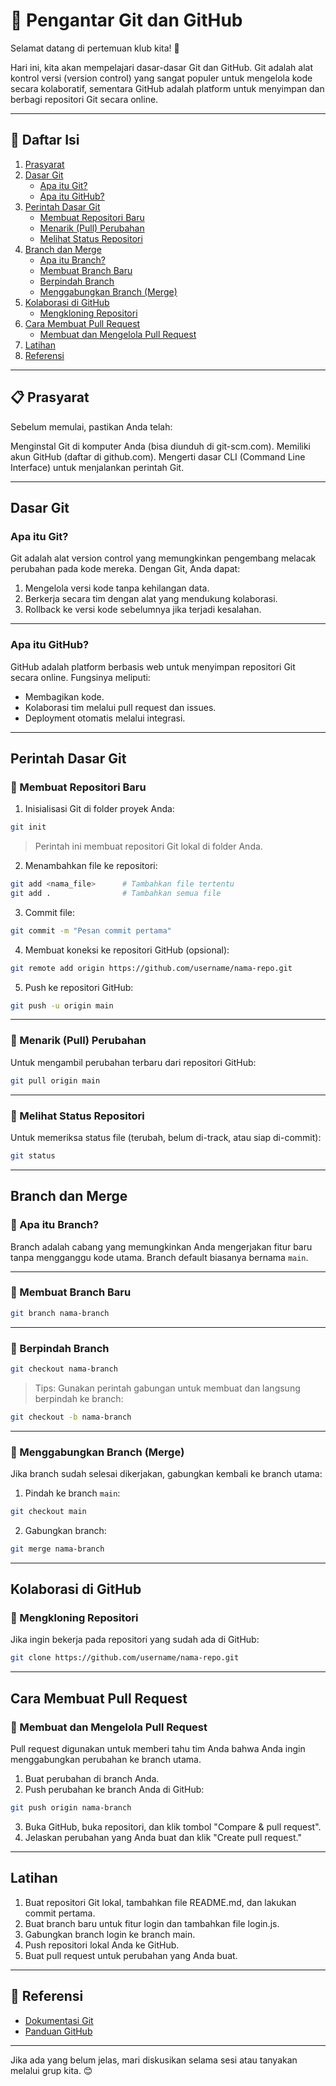 # 🚀 Pengantar Git dan GitHub

Selamat datang di pertemuan klub kita! 🎉

Hari ini, kita akan mempelajari dasar-dasar Git dan GitHub. Git adalah alat kontrol versi (version control) yang sangat populer untuk mengelola kode secara kolaboratif, sementara GitHub adalah platform untuk menyimpan dan berbagi repositori Git secara online.

---

## 📖 Daftar Isi
1. [Prasyarat](#-prasyarat)
2. [Dasar Git](#dasar-git)
    - [Apa itu Git?](#apa-itu-git)
    - [Apa itu GitHub?](#apa-itu-github)
3. [Perintah Dasar Git](#perintah-dasar-git)
    - [Membuat Repositori Baru](#-membuat-repositori-baru)
    - [Menarik (Pull) Perubahan](#-menarik-pull-perubahan)
    - [Melihat Status Repositori](#-melihat-status-repositori)
4. [Branch dan Merge](#branch-dan-merge)
    - [Apa itu Branch?](#-apa-itu-branch)
    - [Membuat Branch Baru](#-membuat-branch-baru)
    - [Berpindah Branch](#-berpindah-branch)
    - [Menggabungkan Branch (Merge)](#-menggabungkan-branch-merge)
5. [Kolaborasi di GitHub](#kolaborasi-di-github)
    - [Mengkloning Repositori](#-mengkloning-repositori)
6. [Cara Membuat Pull Request](#cara-membuat-pull-request)
    - [Membuat dan Mengelola Pull Request](#-membuat-dan-mengelola-pull-request)
7. [Latihan](#latihan)
8. [Referensi](#-referensi)

---

## 📋 Prasyarat
Sebelum memulai, pastikan Anda telah:

Menginstal Git di komputer Anda (bisa diunduh di git-scm.com).
Memiliki akun GitHub (daftar di github.com).
Mengerti dasar CLI (Command Line Interface) untuk menjalankan perintah Git.

---

## Dasar Git
### Apa itu Git?
Git adalah alat version control yang memungkinkan pengembang melacak perubahan pada kode mereka. Dengan Git, Anda dapat:
1. Mengelola versi kode tanpa kehilangan data.
2. Berkerja secara tim dengan alat yang mendukung kolaborasi.
3. Rollback ke versi kode sebelumnya jika terjadi kesalahan.

---

### Apa itu GitHub?
GitHub adalah platform berbasis web untuk menyimpan repositori Git secara online. Fungsinya meliputi:
- Membagikan kode.
- Kolaborasi tim melalui pull request dan issues.
- Deployment otomatis melalui integrasi.

---

## Perintah Dasar Git
### 🔹 Membuat Repositori Baru
1. Inisialisasi Git di folder proyek Anda:

```bash
git init
```
> Perintah ini membuat repositori Git lokal di folder Anda.

2. Menambahkan file ke repositori:

```bash
git add <nama_file>      # Tambahkan file tertentu
git add .                # Tambahkan semua file
```

3. Commit file:

```bash
git commit -m "Pesan commit pertama"
```

4. Membuat koneksi ke repositori GitHub (opsional):

```bash
git remote add origin https://github.com/username/nama-repo.git
```

5. Push ke repositori GitHub:

```bash
git push -u origin main
```

---

### 🔹 Menarik (Pull) Perubahan
Untuk mengambil perubahan terbaru dari repositori GitHub:

```bash
git pull origin main
```

---

### 🔹 Melihat Status Repositori
Untuk memeriksa status file (terubah, belum di-track, atau siap di-commit):

```bash
git status
```

---

## Branch dan Merge
### 🔹 Apa itu Branch?
Branch adalah cabang yang memungkinkan Anda mengerjakan fitur baru tanpa mengganggu kode utama. Branch default biasanya bernama `main`.

---

### 🔹 Membuat Branch Baru
```bash
git branch nama-branch
```

---

### 🔹 Berpindah Branch
```bash
git checkout nama-branch
```
> Tips: Gunakan perintah gabungan untuk membuat dan langsung berpindah ke branch:

```bash
git checkout -b nama-branch
```

---

### 🔹 Menggabungkan Branch (Merge)
Jika branch sudah selesai dikerjakan, gabungkan kembali ke branch utama:

1. Pindah ke branch `main`:

```bash
git checkout main
```
2. Gabungkan branch:

```bash
git merge nama-branch
```

---

## Kolaborasi di GitHub
### 🔹 Mengkloning Repositori
Jika ingin bekerja pada repositori yang sudah ada di GitHub:

```bash
git clone https://github.com/username/nama-repo.git
```

---

## Cara Membuat Pull Request
### 🔹 Membuat dan Mengelola Pull Request
Pull request digunakan untuk memberi tahu tim Anda bahwa Anda ingin menggabungkan perubahan ke branch utama.

1. Buat perubahan di branch Anda.
2. Push perubahan ke branch Anda di GitHub:
```bash
git push origin nama-branch
```
3. Buka GitHub, buka repositori, dan klik tombol "Compare & pull request".
4. Jelaskan perubahan yang Anda buat dan klik "Create pull request."

---

## Latihan
1. Buat repositori Git lokal, tambahkan file README.md, dan lakukan commit pertama.
2. Buat branch baru untuk fitur login dan tambahkan file login.js.
3. Gabungkan branch login ke branch main.
4. Push repositori lokal Anda ke GitHub.
5. Buat pull request untuk perubahan yang Anda buat.

---

## 🔗 Referensi
- [Dokumentasi Git](https://git-scm.com/doc)
- [Panduan GitHub](https://docs.github.com/en/get-started)

---

Jika ada yang belum jelas, mari diskusikan selama sesi atau tanyakan melalui grup kita. 😊
